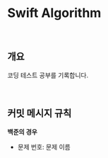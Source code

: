 # Swift Algorithm

<br/>

## 개요
코딩 테스트 공부를 기록합니다.

<br/>

## 커밋 메시지 규칙
**백준의 경우**
- 문제 번호: 문제 이름

<br/>
